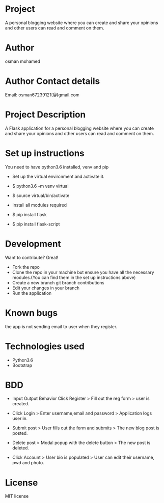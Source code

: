 # Project
A personal blogging website where you can create and share your opinions and other users can read and comment on them.

# Author
osman mohamed

# Author Contact details
Email: osman67239121(@)gmail.com

# Project Description
A Flask application for a personal blogging website where you can create and share your opinions and other users can read and comment on them.


# Set up instructions
You need to have python3.6 installed, venv and pip

* Set up the virtual environment and activate it.

* $ python3.6 -m venv virtual

* $ source virtual/bin/activate

* Install all modules required

* $ pip install flask

* $ pip install flask-script


# Development
Want to contribute? Great!

* Fork the repo
* Clone the repo in your machine but ensure you have all the necessary modules.(You can find them in the set up instructions above) 
* Create a new branch git branch contributions
* Edit your changes in your branch
* Run the application

# Known bugs

the app is not sending email to user when they register.

# Technologies used

* Python3.6
* Bootstrap

# BDD
* Input	Output	Behavior
Click Register >	Fill out the reg form >	user is created.

* Click Login >	Enter username,email and password >	Application logs user in.

* Submit post > 	User fills out the form and submits >	The new blog post is posted.

* Delete post >	Modal popup with the delete button >	The new post is deleted.

* Click Account >	User bio is populated >	User can edit their username, pwd and photo.


# License
MIT license